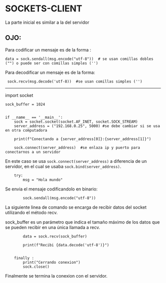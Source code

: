 # SOCKETS-CLIENT
La parte inicial es similar a la del servidor 

## OJO:
Para codificar un mensaje es de la forma : 

    data = sock.sendall(msg.encode("utf-8"))  # se usan comillas dobles ("") o puede ser con comillas simples ('')
    
Para decodificar un mensaje es de la forma:

     sock.recv(msg.decode('utf-8))  #se usan comillas simples ('')
    
   ---------------------------
   
   
   import socket


    sock_buffer = 1024


    if __name__ == '__main__':
        sock = socket.socket(socket.AF_INET, socket.SOCK_STREAM)
        server_address = ("192.168.0.25", 5000) #se debe cambiar si se usa en otra computadora

        print(f"Conectando a {server_address[0]}:{server_address[1]}")

        sock.connect(server_address)  #se enlaza ip y puerto para conectarnos a un servidor
     
     
  En este caso se usa `sock.connect(server_address)` a diferencia de un servidor, en el cual se usaba `sock.bind(server_address)`. 


        try: 
            msg = "Hola mundo"
        
        
  Se envia el mensaje codificandolo en binario:

            sock.sendall(msg.encode("utf-8"))   
            
 La siguiente linea de comando se encarga de recibir datos del socket utilizando el método recv.

sock_buffer es un parámetro que indica el tamaño máximo de los datos que se pueden recibir en una única llamada a recv.

            data = sock.recv(sock_buffer)

            print(f"Recibi {data.decode('utf-8')}")


        finally : 
            print("Cerrando conexion")
            sock.close()
            
  Finalmente se termina la conexion con el servidor.

    
